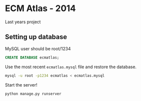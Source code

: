# ECM Atlas - 2014

Last years project


## Setting up database

MySQL user should be root/1234

```sql
CREATE DATABASE ecmatlas;
```

Use the most recent `ecmatlas.mysql` file and restore the database.
```bash
mysql -u root -p1234 ecmatlas < ecmatlas.mysql
```

Start the server!
```bash
python manage.py runserver
```